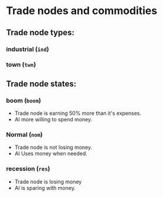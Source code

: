# Trade nodes and commodities

## Trade node types:
### industrial (`ind`)
### town (`twn`)

## Trade node states:
### boom (`boom`)
* Trade node is earning 50% more than it's expenses. 
* AI more willing to spend money.
### Normal (`nom`)
* Trade node is not losing money. 
* AI Uses money when needed.
### recession (`res`)
* Trade node is losing money
* AI is sparing with money.